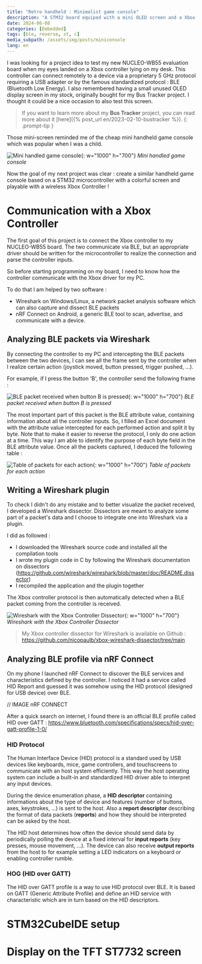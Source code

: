 ```yaml
---
title: "Retro handheld : Minimalist game console"
description: "A STM32 board equiped with a mini OLED screen and a Xbox Controller to recreate some old memories..."
date: 2024-06-08
categories: [Embedded]
tags: [ble, reverse, st, c]
media_subpath: /assets/img/posts/miniconsole
lang: en
---
```


I was looking for a project idea to test my new NUCLEO-WB55 evaluation board when my eyes landed on a Xbox controller lying on my desk. This controller can connect remotely to a device via a proprietary 5 GHz protocol requiring a USB adapter or by the famous standardized protocol : BLE (Bluetooth Low Energy). 
I also remembered having a small unused OLED display screen in my stock, originally bought for my Bus Tracker project. I thought it could be a nice occasion to also test this screen.

> If you want to learn more about my **Bus Tracker** project, you can read more about it [here]({% post_url en/2023-02-10-bustracker %}).
{: .prompt-tip }

Those mini-screen reminded me of the cheap mini handheld game console which was popular when I was a child.

![Mini handled game console](minihandled_model.jpg){: w="1000" h="700"}
_Mini handled game console_

Now the goal of my next project was clear : create a similar handheld game console based on a STM32 microcontroller with a colorful screen and playable with a wireless Xbox Controller !

# Communication with a Xbox Controller

The first goal of this project is to connect the Xbox controller to my NUCLEO-WB55 board. The two communicate via BLE, but an appropriate driver should be written for the microcontroller to realize the connection and parse the controller inputs. 

So before starting programming on my board, I need to know how the controller communicate with the Xbox driver for my PC. 

To do that I am helped by two software :
- Wireshark on Windows/Linux, a network packet analysis software which can also capture and dissect BLE packets
- nRF Connect on Android, a generic BLE tool to scan, advertise, and communicate with a device.

## Analyzing BLE packets via Wireshark

By connecting the controller to my PC and intercepting the BLE packets between the two devices, I can see all the frame sent by the controller when I realize certain action (joystick moved, button pressed, trigger pushed, ...).

For example, if I press the button 'B', the controller send the following frame : 

![BLE packet received when button B is pressed](xbox_ble_packet.png){: w="1000" h="700"}
_BLE packet received when button B is pressed_

The most important part of this packet is the BLE attribute value, containing information about all the controller inputs.
So, I filled an Excel document with the attribute value intercepted for each performed action and split it by byte. Note that to make it easier to reverse the protocol, I only do one action at a time. 
This way I am able to identify the purpose of each byte field in the BLE attribute value. 
Once all the packets captured, I deduced the following table :

![Table of packets for each action](xbox_parse_table.png){: w="1000" h="700"}
_Table of packets for each action_

## Writing a Wireshark plugin

To check I didn't do any mistake and to better visualize the packet received, I developed a Wireshark dissector. Dissectors are meant to analyze some part of a packet's data and I choose to integrate one into Wireshark via a plugin.

I did as followed : 
- I downloaded the Wireshark source code and installed all the compilation tools
- I wrote my plugin code in C by following the Wireshark documentation on dissectors (https://github.com/wireshark/wireshark/blob/master/doc/README.dissector)
- I recompiled the application and the plugin together

The Xbox controller protocol is then automatically detected when a BLE packet coming from the controller is received.

![Wireshark with the Xbox Controller Dissector](xbox_wireshark_packet.png){: w="1000" h="700"}
_Wireshark with the Xbox Controller Dissector_

> My Xbox controller dissector for Wireshark is available on Github : https://github.com/nicopaulb/xbox-wireshark-dissector/tree/main

## Analyzing BLE profile via nRF Connect

On my phone I launched nRF Connect to discover the BLE services and characteristics defined by the controller. I noticed it had a service called HID Report and guessed it was somehow using the HID protocol (designed for USB device) over BLE.


// IMAGE nRF CONNECT

After a quick search on internet, I found there is an official BLE profile called HID over GATT : https://www.bluetooth.com/specifications/specs/hid-over-gatt-profile-1-0/

### HID Protocol

The Human Interface Device (HID) protocol is a standard used by USB devices like keyboards, mice, game controllers, and touchscreens to communicate with an host system efficiently. This way the host operating system can include a built-in and standardized HID driver able to interpret any input devices.

During the device enumeration phase, a **HID descriptor** containing informations about the type of device and features (number of buttons, axes, keystrokes, ...) is sent to the host. Also a **report descriptor** describing the format of data packets (**reports**) and how they should be interpreted can be asked by the host.

The HID host determines how often the device should send data by periodically polling the device at a fixed interval for **input reports** (key presses, mouse movement, ...). The device can also receive **output reports** from the host to for example setting a LED indicators on a keyboard or enabling controller rumble. 

### HOG (HID over GATT)

The HID over GATT profile is a way to use HID protocol over BLE. It is based on GATT (Generic Attribute Profile) and define an HID service with characteristic which are in turn based on the HID descriptors.

# STM32CubeIDE setup

# Display on the TFT ST7732 screen
